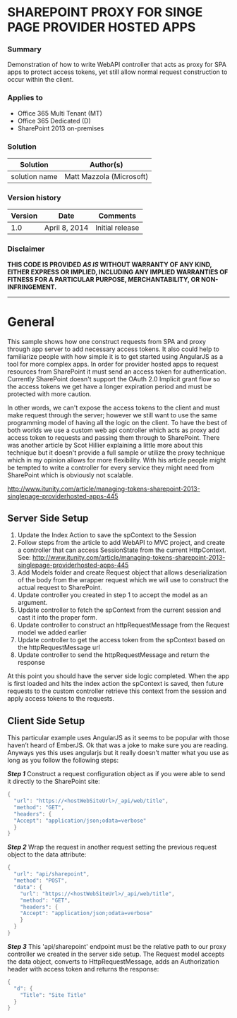 # SHAREPOINT PROXY FOR SINGE PAGE PROVIDER HOSTED APPS  #

### Summary ###
Demonstration of how to write WebAPI controller that acts as proxy for SPA apps to protect access tokens, yet still allow normal request construction to occur within the client.

### Applies to ###
-  Office 365 Multi Tenant (MT)
-  Office 365 Dedicated (D)
-  SharePoint 2013 on-premises


### Solution ###
Solution | Author(s)
---------|----------
solution name | Matt Mazzola (Microsoft)

### Version history ###
Version  | Date | Comments
---------| -----| --------
1.0  | April 8, 2014 | Initial release

### Disclaimer ###
**THIS CODE IS PROVIDED *AS IS* WITHOUT WARRANTY OF ANY KIND, EITHER EXPRESS OR IMPLIED, INCLUDING ANY IMPLIED WARRANTIES OF FITNESS FOR A PARTICULAR PURPOSE, MERCHANTABILITY, OR NON-INFRINGEMENT.**


----------

# General #
This sample shows how one construct requests from SPA and proxy through app server to add necessary access tokens. It also could help to familiarize people with how simple it is to get started using AngularJS as a tool for more complex apps.
In order for provider hosted apps to request resources from SharePoint it must send an access token for authentication.  Currently SharePoint doesn't support the OAuth 2.0 Implicit grant flow so the access tokens we get have a longer expiration period and must be protected with more caution.

In other words, we can't expose the access tokens to the client and must make request through the server; however we still want to use the same programming model of having all the logic on the client. To have the best of both worlds we use a custom web api controller which acts as proxy add access token to requests and passing them through to SharePoint.
There was another article by Scot Hillier explaining a little more about this technique but it doesn't provide a full sample or utilize the proxy technique which in my opinion allows for more flexibility.  With his article people might be tempted to write a controller for every service they might need from SharePoint which is obviously not scalable.

http://www.itunity.com/article/managing-tokens-sharepoint-2013-singlepage-providerhosted-apps-445
 



## Server Side Setup ##
1.	Update the Index Action to save the spContext to the Session
2.	Follow steps from the article to add WebAPI to MVC project, and create a controller that can access SessionState from the current HttpContext. 
See: http://www.itunity.com/article/managing-tokens-sharepoint-2013-singlepage-providerhosted-apps-445
3.	Add Models folder and create Request object that allows deserialization of the body from the wrapper request which we will use to construct the actual request to SharePoint.
4.	Update controller you created in step 1 to accept the model as an argument.
5.	Update controller to fetch the spContext from the current session and cast it into the proper form.
6.	Update controller to construct an httpRequestMessage from the Request model we added earlier
7.	Update controller to get the access token from the spContext based on the httpRequestMessage url
8.	Update controller to send the httpRequestMessage and return the response

At this point you should have the server side logic completed. When the app is first loaded and hits the index action the spContext is saved, then future requests to the custom controller retrieve this context from the session and apply access tokens to the requests.

## Client Side Setup ##
This particular example uses AngularJS as it seems to be popular with those haven’t heard of EmberJS. Ok that was a joke to make sure you are reading. Anyways yes this uses angularjs but it really doesn’t matter what you use as long as you follow the following steps:

***Step 1***
Construct a request configuration object as if you were able to send it directly to the SharePoint site:

```C#
{
  "url": "https://<hostWebSiteUrl>/_api/web/title",
  "method": "GET",
  "headers": {
  "Accept": "application/json;odata=verbose"
  }
}

```
***Step 2***
Wrap the request in another request setting the previous request object to the data attribute:

```C#
{
  "url": "api/sharepoint",
  "method": "POST",
  "data": {
  	"url": "https://<hostWebSiteUrl>/_api/web/title",
    "method": "GET",
    "headers": {
    "Accept": "application/json;odata=verbose"
    }
  }
}

```

***Step 3***
This 'api/sharepoint' endpoint must be the relative path to our proxy controller we created in the server side setup. The Request model accepts the data object, converts to HttpRequestMessage, adds an Authorization header with access token and returns the response:

```C#
{
  "d": {
    "Title": "Site Title"
  }
}
```



